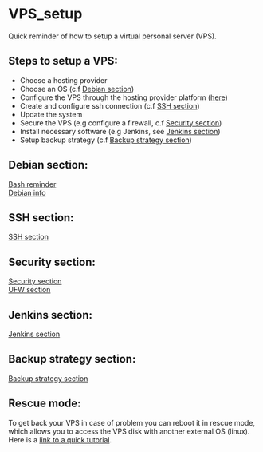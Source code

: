 # VPS_setup

Quick reminder of how to setup a virtual personal server (VPS).

## Steps to setup a VPS:

* Choose a hosting provider
* Choose an OS (c.f [Debian section](#debian-section))
* Configure the VPS through the hosting provider platform ([here](https://help.ovhcloud.com/csm/fr-vps-getting-started?id=kb_article_view&sysparm_article=KB0047736))
* Create and configure ssh connection (c.f [SSH section](#ssh-section))
* Update the system
* Secure the VPS (e.g configure a firewall, c.f [Security section](#security-section))
* Install necessary software (e.g Jenkins, see [Jenkins section](#jenkins-section))
* Setup backup strategy (c.f [Backup strategy section](#backup-strategy-section))

## Debian section:

[Bash reminder](Bash_reminder.md)  
[Debian info](Debian_info.md)  

## SSH section:

[SSH section](SSH_section.md)

## Security section:

[Security section](Security_section.md)  
[UFW section](UFW_section.md)

## Jenkins section:

[Jenkins section](Jenkins_section.md)

## Backup strategy section:

[Backup strategy section](Backup_strategy_section.md)

## Rescue mode:

To get back your VPS in case of problem you can reboot it in rescue mode, which allows you to access the VPS disk with another external OS (linux).
Here is a [link to a quick tutorial](https://help.ovhcloud.com/csm/fr-vps-rescue?id=kb_article_view&sysparm_article=KB0047658).   
